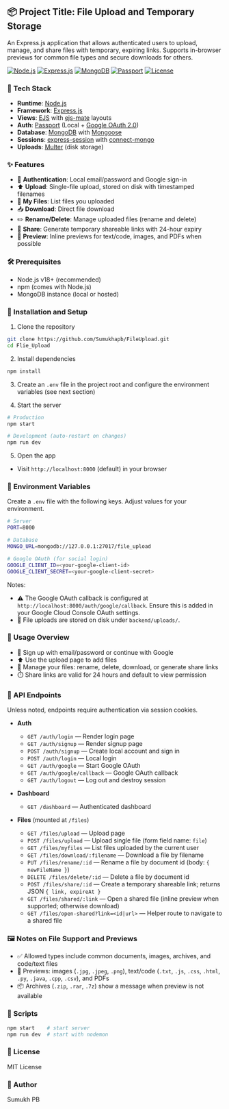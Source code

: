 ## 📦 Project Title: File Upload and Temporary Storage

An Express.js application that allows authenticated users to upload, manage, and share files with temporary, expiring links. Supports in-browser previews for common file types and secure downloads for others.

 [![Node.js](https://img.shields.io/badge/Node.js-18%2B-339933?logo=node.js&logoColor=white)](https://nodejs.org/)
 [![Express.js](https://img.shields.io/badge/Express.js-4.x-000000?logo=express&logoColor=white)](https://expressjs.com/)
 [![MongoDB](https://img.shields.io/badge/MongoDB-Mongoose-47A248?logo=mongodb&logoColor=white)](https://www.mongodb.com/)
 [![Passport](https://img.shields.io/badge/Auth-Passport-34E27A?logo=passport&logoColor=white)](https://www.passportjs.org/)
 [![License](https://img.shields.io/badge/License-MIT-blue)](./LICENSE)

### 🧰 Tech Stack
- **Runtime**: [Node.js](https://nodejs.org/)
- **Framework**: [Express.js](https://expressjs.com/)
- **Views**: [EJS](https://ejs.co/) with [ejs-mate](https://www.npmjs.com/package/ejs-mate) layouts
- **Auth**: [Passport](https://www.passportjs.org/) (Local + [Google OAuth 2.0](https://developers.google.com/identity/protocols/oauth2))
- **Database**: [MongoDB](https://www.mongodb.com/) with [Mongoose](https://mongoosejs.com/)
- **Sessions**: [express-session](https://github.com/expressjs/session) with [connect-mongo](https://www.npmjs.com/package/connect-mongo)
- **Uploads**: [Multer](https://github.com/expressjs/multer) (disk storage)

### ✨ Features
- 🔐 **Authentication**: Local email/password and Google sign-in
- ⬆️ **Upload**: Single-file upload, stored on disk with timestamped filenames
- 📂 **My Files**: List files you uploaded
- 📥 **Download**: Direct file download
- ✏️ **Rename/Delete**: Manage uploaded files (rename and delete)
- 🔗 **Share**: Generate temporary shareable links with 24-hour expiry
- 👀 **Preview**: Inline previews for text/code, images, and PDFs when possible

### 🛠️ Prerequisites
- Node.js v18+ (recommended)
- npm (comes with Node.js)
- MongoDB instance (local or hosted)

### 🚀 Installation and Setup
1) Clone the repository
```bash
git clone https://github.com/Sumukhapb/FileUpload.git
cd Flie_Upload
```

2) Install dependencies
```bash
npm install
```

3) Create an `.env` file in the project root and configure the environment variables (see next section)

4) Start the server
```bash
# Production
npm start

# Development (auto-restart on changes)
npm run dev
```

5) Open the app
- Visit `http://localhost:8000` (default) in your browser

### 🔧 Environment Variables
Create a `.env` file with the following keys. Adjust values for your environment.
```bash
# Server
PORT=8000

# Database
MONGO_URL=mongodb://127.0.0.1:27017/file_upload

# Google OAuth (for social login)
GOOGLE_CLIENT_ID=<your-google-client-id>
GOOGLE_CLIENT_SECRET=<your-google-client-secret>
```
Notes:
- ⚠️ The Google OAuth callback is configured at `http://localhost:8000/auth/google/callback`. Ensure this is added in your Google Cloud Console OAuth settings.
- 💾 File uploads are stored on disk under `backend/uploads/`.

### 📖 Usage Overview
- 📝 Sign up with email/password or continue with Google
- ⬆️ Use the upload page to add files
- 🧭 Manage your files: rename, delete, download, or generate share links
- ⏱️ Share links are valid for 24 hours and default to view permission

### 🔗 API Endpoints
Unless noted, endpoints require authentication via session cookies.

- **Auth**
  - `GET /auth/login` — Render login page
  - `GET /auth/signup` — Render signup page
  - `POST /auth/signup` — Create local account and sign in
  - `POST /auth/login` — Local login
  - `GET /auth/google` — Start Google OAuth
  - `GET /auth/google/callback` — Google OAuth callback
  - `GET /auth/logout` — Log out and destroy session

- **Dashboard**
  - `GET /dashboard` — Authenticated dashboard

- **Files** (mounted at `/files`)
  - `GET /files/upload` — Upload page
  - `POST /files/upload` — Upload single file (form field name: `file`)
  - `GET /files/myfiles` — List files uploaded by the current user
  - `GET /files/download/:filename` — Download a file by filename
  - `PUT /files/rename/:id` — Rename a file by document id (body: `{ newFileName }`)
  - `DELETE /files/delete/:id` — Delete a file by document id
  - `POST /files/share/:id` — Create a temporary shareable link; returns JSON `{ link, expireAt }`
  - `GET /files/shared/:link` — Open a shared file (inline preview when supported; otherwise download)
  - `GET /files/open-shared?link=<id|url>` — Helper route to navigate to a shared file

### 🖼️ Notes on File Support and Previews
- ✅ Allowed types include common documents, images, archives, and code/text files
- 👀 Previews: images (`.jpg`, `.jpeg`, `.png`), text/code (`.txt`, `.js`, `.css`, `.html`, `.py`, `.java`, `.cpp`, `.csv`), and PDFs
- 📦 Archives (`.zip`, `.rar`, `.7z`) show a message when preview is not available

### 🏃 Scripts
```bash
npm start    # start server
npm run dev  # start with nodemon
```

### 📄 License
MIT License

### 👤 Author
Sumukh PB
